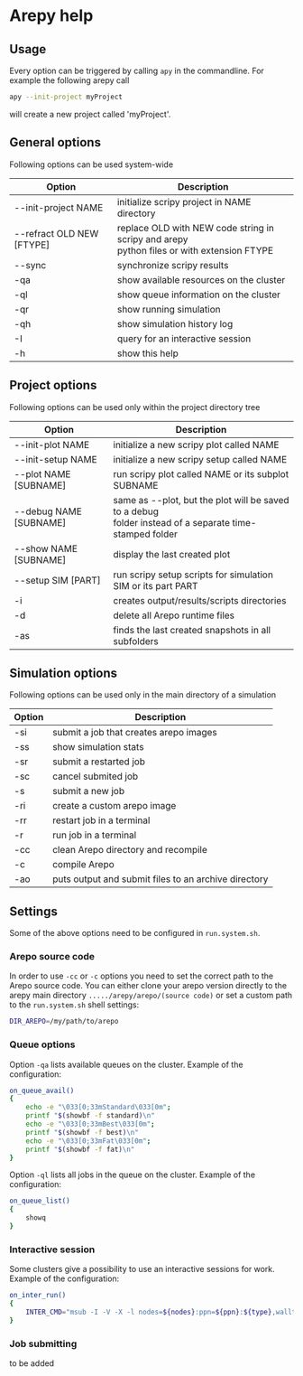 # Arepy help

## Usage

Every option can be triggered by calling `apy` in the commandline.
For example the following arepy call

```bash
apy --init-project myProject
```

will create a new project called 'myProject'.

## General options

Following options can be used system-wide

| Option                       | Description                                  |
|------------------------------|----------------------------------------------|
| --init-project NAME          | initialize scripy project in NAME directory  |  
| --refract OLD NEW [FTYPE]    | replace OLD with NEW code string in scripy and arepy</br> python files or with extension FTYPE |
| --sync                       | synchronize scripy results                   |
|-qa                           | show available resources on the cluster      |
|-ql                           | show queue information on the cluster        |
|-qr                           | show running simulation                      |
|-qh                           | show simulation history log                  |
|-I                            | query for an interactive session             |
|-h                            | show this help                               |

## Project options

Following options can be used only within the project directory tree

| Option                 | Description                                        |
|------------------------|----------------------------------------------------|
| --init-plot NAME       | initialize a new scripy plot called NAME           |
| --init-setup NAME      | initialize a new scripy setup called NAME          |
| --plot NAME [SUBNAME]  | run scripy plot called NAME or its subplot SUBNAME |
| --debug NAME [SUBNAME] | same as --plot, but the plot will be saved to a debug</br> folder instead of a separate time-stamped folder |
| --show NAME [SUBNAME]  | display the last created plot |
| --setup SIM [PART]     | run scripy setup scripts for simulation SIM or its part PART |
|-i                      | creates output/results/scripts directories         |
|-d                      | delete all Arepo runtime files                     |
|-as                     | finds the last created snapshots in all subfolders |

## Simulation options

Following options can be used only in the main directory of a simulation

| Option | Description                                          |
|--------|------------------------------------------------------|
|-si     | submit a job that creates arepo images               |
|-ss     | show simulation stats                                |
|-sr     | submit a restarted job                               |
|-sc     | cancel submited job                                  |
|-s      | submit a new job                                     |
|-ri     | create a custom arepo image                          |
|-rr     | restart job in a terminal                            |
|-r      | run job in a terminal                                |
|-cc     | clean Arepo directory and recompile                  |
|-c      | compile Arepo                                        |
|-ao     | puts output and submit files to an archive directory |

## Settings

Some of the above options need to be configured in `run.system.sh`.

### Arepo source code

In order to use `-cc` or `-c` options you need to set the correct path to the Arepo source code. You can either clone your arepo version directly to the arepy main directory `...../arepy/arepo/(source code)` or set a custom path to the `run.system.sh` shell settings:
```bash
DIR_AREPO=/my/path/to/arepo
```

### Queue options

Option `-qa` lists available queues on the cluster. Example of the configuration:
```bash
on_queue_avail()
{
    echo -e "\033[0;33mStandard\033[0m";
    printf "$(showbf -f standard)\n"
    echo -e "\033[0;33mBest\033[0m";
    printf "$(showbf -f best)\n"
    echo -e "\033[0;33mFat\033[0m";
    printf "$(showbf -f fat)\n"
}
```
 
Option `-ql` lists all jobs in the queue on the cluster. Example of the configuration:
```bash
on_queue_list()
{
    showq
}
```

### Interactive session

Some clusters give a possibility to use an interactive sessions for work. Example of the configuration:
```bash
on_inter_run()
{
    INTER_CMD="msub -I -V -X -l nodes=${nodes}:ppn=${ppn}:${type},walltime=${walltime}"
}
```

### Job submitting

to be added
